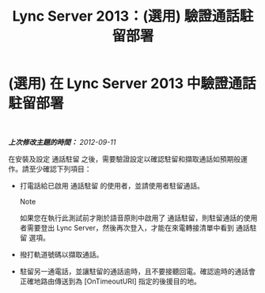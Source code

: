 ﻿---
title: Lync Server 2013：(選用) 驗證通話駐留部署
TOCTitle: (選用) 驗證通話駐留部署
ms:assetid: fcfe0962-1a9c-4cbd-847c-fed40e3b1480
ms:mtpsurl: https://technet.microsoft.com/zh-tw/library/Gg413076(v=OCS.15)
ms:contentKeyID: 49292920
ms.date: 08/24/2015
mtps_version: v=OCS.15
ms.translationtype: HT
---

# (選用) 在 Lync Server 2013 中驗證通話駐留部署

 

_**上次修改主題的時間：** 2012-09-11_

在安裝及設定 通話駐留 之後，需要驗證設定以確認駐留和擷取通話如預期般運作。請至少確認下列項目：

  - 打電話給已啟用 通話駐留 的使用者，並請使用者駐留通話。
    
    > [!NOTE]  
    > 如果您在執行此測試前才剛於語音原則中啟用了 通話駐留，則駐留通話的使用者需要登出 Lync Server，然後再次登入，才能在來電轉接清單中看到 通話駐留 選項。
    


  - 撥打軌道號碼以擷取通話。

  - 駐留另一通電話，並讓駐留的通話逾時，且不要接聽回電。確認逾時的通話會正確地路由傳送到為 \[OnTimeoutURI\] 指定的後援目的地。

